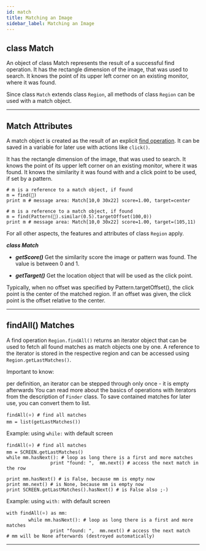 ```yaml
---
id: match
title: Matching an Image
sidebar_label: Matching an Image
---
```


## class Match

An object of class Match represents the result of a successful find operation. It has the rectangle dimension of the image, that was used to search. It knows the point of its upper left corner on an existing monitor, where it was found.

Since class ```Match``` extends class ```Region```, all methods of class ```Region``` can be used with a match object.

---

## Match Attributes

A match object is created as the result of an explicit [find operation](#). It can be saved in a variable for later use with actions like ```click()```.

It has the rectangle dimension of the image, that was used to search. It knows the point of its upper left corner on an existing monitor, where it was found. It knows the similarity it was found with and a click point to be used, if set by a pattern.

```code
# m is a reference to a match object, if found
m = find(🍏)
print m # message area: Match[10,0 30x22] score=1.00, target=center

# m is a reference to a match object, if found
m = find(Pattern(🍏).similar(0.5).targetOffset(100,0))
print m # message area: Match[10,0 30x22] score=1.00, target=(105,11)
```
For all other aspects, the features and attributes of class ```Region``` apply.

***class Match***
- ***getScore()***
    Get the similarity score the image or pattern was found. The value is between 0 and 1.

- ***getTarget()***
    Get the location object that will be used as the click point.

Typically, when no offset was specified by Pattern.targetOffset(), the click point is the center of the matched region. If an offset was given, the click point is the offset relative to the center.

---

## findAll() Matches

A find operation ```Region.findAll()``` returns an iterator object that can be used to fetch all found matches as match objects one by one. A reference to the iterator is stored in the respective region and can be accessed using ```Region.getLastMatches()```.

Important to know:

per definition, an iterator can be stepped through only once - it is empty afterwards
You can read more about the basics of operations with iterators from the description of ```Finder``` class. To save contained matches for later use, you can convert them to list.

```code
findAll(⭐) # find all matches
mm = list(getLastMatches())
```

Example: using ```while:``` with default screen

```code
findAll(⭐) # find all matches
mm = SCREEN.getLastMatches()
while mm.hasNext(): # loop as long there is a first and more matches
                print "found: ",  mm.next() # access the next match in the row

print mm.hasNext() # is False, because mm is empty now
print mm.next() # is None, because mm is empty now
print SCREEN.getLastMatches().hasNext() # is False also ;-)
```

Example: using ```with:``` with default screen

```code
with findAll(⭐) as mm:
        while mm.hasNext(): # loop as long there is a first and more matches
                print "found: ",  mm.next() # access the next match
# mm will be None afterwards (destroyed automatically)
```

---
